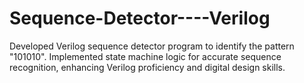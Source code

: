 # Sequence-Detector----Verilog
Developed Verilog sequence detector program to identify the pattern "101010". Implemented state machine logic for accurate sequence recognition, enhancing Verilog proficiency and digital design skills.
